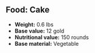 ## Food: Cake

- **Weight:** 0.6 lbs
- **Base value:** 12 gold
- **Nutritional value:** 150 rounds
- **Base material:** Vegetable
